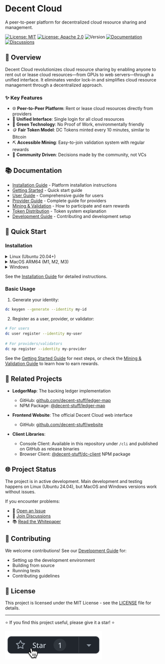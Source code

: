 # Decent Cloud

A peer-to-peer platform for decentralized cloud resource sharing and management.

[![License: MIT](https://img.shields.io/badge/License-MIT-green.svg)](https://opensource.org/licenses/MIT)
[![License: Apache 2.0](https://img.shields.io/badge/License-Apache%202.0-green.svg)](https://opensource.org/licenses/Apache-2.0)
![Version](https://img.shields.io/badge/version-0.2.0-blue)
[![Documentation](https://img.shields.io/badge/docs-latest-green.svg)](docs/)
[![Discussions](https://img.shields.io/github/discussions/decent-stuff/decent-cloud)](https://github.com/orgs/decent-stuff/discussions)

## 🌟 Overview

Decent Cloud revolutionizes cloud resource sharing by enabling anyone to rent out or lease cloud resources—from GPUs to web servers—through a unified interface. It eliminates vendor lock-in and simplifies cloud resource management through a decentralized approach.

### ✨ Key Features

- 🌐 **Peer-to-Peer Platform**: Rent or lease cloud resources directly from providers
- 🔄 **Unified Interface**: Single login for all cloud resources
- 🌿 **Green Technology**: No Proof of Work, environmentally friendly
- 🪙 **Fair Token Model**: DC Tokens minted every 10 minutes, similar to Bitcoin
- ⛏️ **Accessible Mining**: Easy-to-join validation system with regular rewards
- 🤝 **Community Driven**: Decisions made by the community, not VCs

## 📚 Documentation

- [Installation Guide](docs/installation.md) - Platform installation instructions
- [Getting Started](docs/getting-started.md) - Quick start guide
- [User Guide](docs/user-guide.md) - Comprehensive guide for users
- [Provider Guide](docs/provider-guide.md) - Complete guide for providers
- [Mining & Validation](docs/mining-and-validation.md) - How to participate and earn rewards
- [Token Distribution](docs/token-distribution.md) - Token system explanation
- [Development Guide](docs/development.md) - Contributing and development setup

## 🚀 Quick Start

### Installation

<details>
<summary>Linux (Ubuntu 20.04+)</summary>

```bash
mkdir $HOME/bin
curl -L https://github.com/decent-stuff/decent-cloud/releases/latest/download/decent-cloud-linux-amd64 -o $HOME/bin/dc
chmod +x $HOME/bin/dc
```

Add to PATH in `~/.bashrc`:

```bash
if [ -d "$HOME/bin" ] ; then
   export PATH="$HOME/bin:$PATH"
fi
```

</details>

<details>
<summary>MacOS ARM64 (M1, M2, M3)</summary>

```bash
curl -L https://github.com/decent-stuff/decent-cloud/releases/latest/download/decent-cloud-darwin-arm64 -o /usr/local/bin/dc
chmod +x /usr/local/bin/dc
```

</details>

<details>
<summary>Windows</summary>

```powershell
$download_url = "https://github.com/decent-stuff/decent-cloud/releases/latest/download/decent-cloud-windows-amd64.exe"
Invoke-WebRequest "$download_url" -OutFile "dc.exe"
```

</details>

See the [Installation Guide](docs/installation.md) for detailed instructions.

### Basic Usage

1. Generate your identity:

```bash
dc keygen --generate --identity my-id
```

2. Register as a user, provider, or validator:

```bash
# For users
dc user register --identity my-user

# For providers/validators
dc np register --identity my-provider
```

See the [Getting Started Guide](docs/getting-started.md) for next steps, or check the [Mining & Validation Guide](docs/mining-and-validation.md) to learn how to earn rewards.

## 🔗 Related Projects

- **LedgerMap**: The backing ledger implementation

  - GitHub: [github.com/decent-stuff/ledger-map](https://github.com/decent-stuff/ledger-map/)
  - NPM Package: [@decent-stuff/ledger-map](https://www.npmjs.com/package/@decent-stuff/ledger-map)

- **Frontend Website**: The official Decent Cloud web interface

  - GitHub: [github.com/decent-stuff/website](https://github.com/decent-stuff/website/)

- **Client Libraries**:
  - Console Client: Available in this repository under `/cli` and published on GitHub as release binaries
  - Browser Client: [@decent-stuff/dc-client](https://www.npmjs.com/package/@decent-stuff/dc-client) NPM package

## 🌐 Project Status

The project is in active development. Main development and testing happens on Linux (Ubuntu 24.04), but MacOS and Windows versions work without issues.

If you encounter problems:

- 📝 [Open an Issue](https://github.com/decent-stuff/decent-cloud/issues)
- 💬 [Join Discussions](https://github.com/orgs/decent-stuff/discussions)
- 📚 [Read the Whitepaper](https://decent-cloud.org/)

## 🤝 Contributing

We welcome contributions! See our [Development Guide](docs/development.md) for:

- Setting up the development environment
- Building from source
- Running tests
- Contributing guidelines

## 📄 License

This project is licensed under the MIT License - see the [LICENSE](LICENSE) file for details.

---

⭐ If you find this project useful, please give it a star! ⭐

![Star the project](https://github.com/decent-stuff/decent-cloud/blob/main/images/star_img.png "Please star the project!")
